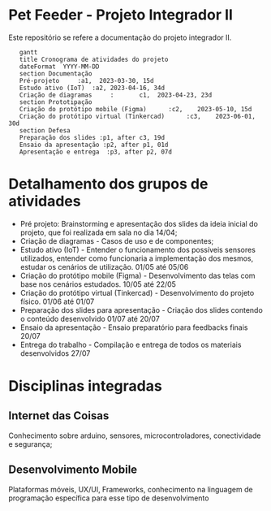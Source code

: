 # Pet Feeder - Projeto Integrador II
Este repositório se refere a documentação do projeto integrador II. 


 
 ```mermaid
    gantt
    title Cronograma de atividades do projeto
    dateFormat  YYYY-MM-DD
    section Documentação
    Pré-projeto     :a1,  2023-03-30, 15d
    Estudo ativo (IoT)  :a2, 2023-04-16, 34d
    Criação de diagramas     :       c1,  2023-04-23, 23d
    section Prototipação
    Criação do protótipo mobile (Figma)      :c2,    2023-05-10, 15d
    Criação do protótipo virtual (Tinkercad)      :c3,    2023-06-01, 30d
    section Defesa
    Preparação dos slides :p1, after c3, 19d
    Ensaio da apresentação :p2, after p1, 01d
    Apresentação e entrega  :p3, after p2, 07d
``` 

# Detalhamento dos grupos de atividades

- Pré projeto: Brainstorming e apresentação dos slides da ideia inicial do projeto, que foi realizada em sala no dia 14/04;
- Criação de diagramas - Casos de uso e de componentes;
- Estudo ativo (IoT) - Entender o funcionamento dos possíveis sensores utilizados, entender como funcionaria a implementação dos mesmos, estudar
os cenários de utilização. 01/05 até 05/06
- Criação do protótipo mobile (Figma) - Desenvolvimento das telas com base nos cenários estudados. 10/05 até 22/05
- Criação do protótipo virtual (Tinkercad) - Desenvolvimento do projeto físico. 01/06 até 01/07
- Preparação dos slides para apresentação - Criação dos slides contendo o conteúdo desenvolvido 01/07 até 20/07
- Ensaio da apresentação - Ensaio preparatório para feedbacks finais 20/07
- Entrega do trabalho - Compilação e entrega de todos os materiais desenvolvidos 27/07

# Disciplinas integradas
## Internet das Coisas 

Conhecimento sobre arduino, sensores, microcontroladores, conectividade e segurança;

## Desenvolvimento Mobile

Plataformas móveis, UX/UI, Frameworks, conhecimento na linguagem de programação específica para esse tipo de desenvolvimento
